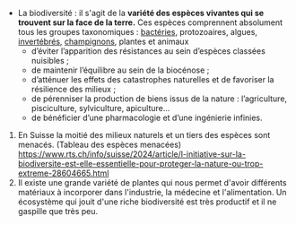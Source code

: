 - La biodiversité : il s'agit de la **variété des espèces vivantes qui se trouvent sur la face de la terre.** Ces espèces comprennent absolument tous les groupes taxonomiques : [bactéries](https://www.projetecolo.com/les-types-de-bacteries-258.html), protozoaires, algues, [invertébrés](https://www.projetecolo.com/animaux-invertebres-caracteristiques-et-exemples-124.html), [champignons](https://www.projetecolo.com/classification-des-champignons-391.html), plantes et animaux
	- d’éviter l’apparition des résistances au sein d’espèces classées nuisibles ;
	- de maintenir l’équilibre au sein de la biocénose ;
	- d’atténuer les effets des catastrophes naturelles et de favoriser la résilience des milieux ;
	- de pérenniser la production de biens issus de la nature : l’agriculture, pisciculture, sylviculture, apiculture…
	- de bénéficier d’une pharmacologie et d’une ingénierie infinies.

1. En Suisse la moitié des milieux naturels et un tiers des espèces sont menacés. (Tableau des espèces menacées)
   https://www.rts.ch/info/suisse/2024/article/l-initiative-sur-la-biodiversite-est-elle-essentielle-pour-proteger-la-nature-ou-trop-extreme-28604665.html
2. Il existe une grande variété de plantes qui nous permet d'avoir différents matériaux à incorporer dans l'industrie, la médecine et l'alimentation. Un écosystème qui jouit d'une riche biodiversité est très productif et il ne gaspille que très peu.
   